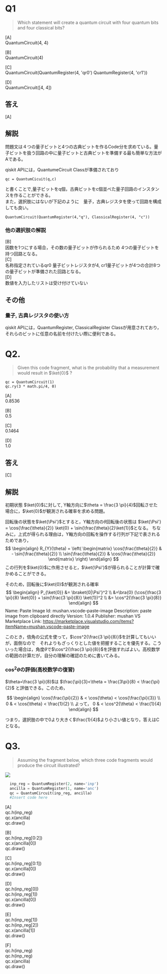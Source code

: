 # Q1 

> Which statement will create a quantum circuit with four quantum bits and four classical bits?  

[A]  
QuantumCircuit(4, 4)  

[B]  
QuantumCircuit(4)  

[C]  
QuantumCircuit(QuantumRegister(4, 'qr0')
QuantumRegister(4, 'cr1'))  

[D]  
 QuantumCircuit([4, 4])  

## 答え
[A]

## 解説
問題文は４つの量子ビットと4つの古典ビットを作るCode分を求めている。量子ビットを扱う回路の中に量子ビットと古典ビットを準備する最も簡単な方法がAである。

qiskit APIには，QuantumeCircuit Classが準備されており
```
qc = QuantumCicuit(q,c)
```
と書くことで,量子ビットをq個，古典ビットをc個並べた量子回路のインスタンスを作ることができる。  
また，選択肢にはないが下記のように　量子，古典レジスタを使って回路を構成しても良い。
```
QuantumCircuit(QuantumRegister(4,"q"), ClassicalRegister(4, "c"))
```

### 他の選択肢の解説
[B]  
因数を1つにする場合，その数の量子ビットが作られるため 4つの量子ビットを持つ回路となる。  
[C]  
名称指定されているqr0 量子ビットレジスタが4, cr1量子ビットが4つの合計8つの量子ビットが準備された回路となる。  
[D]  
数値を入力したリストは受け付けていない

## その他
### 量子, 古典レジスタの使い方
qiskit APIには，QuantumRegister, ClassicalRegister Classが用意されており，
それらのビットに任意の名前を付けたい際に便利である。



# Q2. 

> Given this code fragment, what is the probability that a measurement would result in $\ket{0}$ ?

```
qc = QuantumCircuit(1)
qc.ry(3 * math.pi/4, 0)
```

[A]  
0.8536  

[B]  
0.5  

[C]  
0.1464  

[D]  
1.0  


## 答え
[C]

## 解説
初期状態 $\ket{0}$に対して, Y軸方向に$\theta = \frac{3 \pi}{4}$回転させた場合に，$\ket{0}$が観測される確率を求める問題。

回転後の状態を$\ket{\Psi'}$とすると，Y軸方向の$\theta$回転後の状態は
$\ket{\Psi'} = \cos{\frac{\theta}{2}} \ket{0} + \sin{\frac{\theta}{2}\ket{1}}$となる。
ちなみに，上式が得られる理由は，Y軸方向の回転を操作する行列が下記で表されるためであり，
$$
\begin{align}
    R_{Y}(\theta) =
        \left(
        \begin{matrix}
        \cos{\frac{\theta}{2}} & - \sin{\frac{\theta}{2}} \\
        \sin{\frac{\theta}{2}} & \cos{\frac{\theta}{2}}
        \end{matrix}
        \right)
\end{align}
$$
この行列を$\ket{0}$に作用させると，$\ket{\Psi'}$が得られることが計算で確かめることができる。

そのため，回転後に$\ket{0}$が観測される確率
$$
\begin{align}
    P_{\ket{0}}  &= \braket{0|\Psi'}^2 \\
    &=\bra{0} (\cos{\frac{3 \pi}{8} \ket{0}} + \sin{\frac{3 \pi}{8}} \ket{1})^2 \\
    &= \cos^2{\frac{3 \pi}{8}}
\end{align}
$$Name: Paste Image
Id: mushan.vscode-paste-image
Description: paste image from clipboard directly
Version: 1.0.4
Publisher: mushan
VS Marketplace Link: https://marketplace.visualstudio.com/items?itemName=mushan.vscode-paste-image

このとき，倍角の公式を使って，$\cos^2{\frac{3 \pi}{8}}$を計算してもいいが，面倒なので　それよりもざっくりとした値を把握することを優先する。こういった場合は，角度$\theta$で$\cos^2{\frac{3 \pi}{8}}$を評価すればよい。高校数学の範囲の計算だが，自分の理解の確認のために書いてみる。

### $\cos^2{\theta}$の評価(高校数学の復習)
$\theta=\frac{3 \pi}{8}$は
$\frac{\pi}{3}<\theta = \frac{3\pi}{8} < \frac{\pi}{2}$
と評価できる。このため，

$$
\begin{align}
\cos{\frac{\pi}{2}} & < \cos{\theta} < \cos{\frac{\pi}{3}} \\
0 & < \cos{\theta} < \frac{1}{2} \\
よって，
0 & < \cos^2{\theta} < \frac{1}{4}
\end{align}
$$

つまり，選択肢の中で0より大きく$\frac{1}{4}$より小さい値となり，答えはCとなる。


# Q3. 
> Assuming the fragment below, which three code fragments would produce the circuit illustrated?

![](2023-06-05-20-37-26.png)
 
```python 
  inp_reg = QuantumRegister(2, name='inp')
  ancilla = QuantumRegister(1, name='anc')
  qc = QuantumCircuit(inp_reg, ancilla)
  #Insert code here
```
>
[A]  
qc.h(inp_reg)  
qc.x(ancilla)  
qc.draw()  

[B]  
qc.h(inp_reg[0:2])  
qc.x(ancilla[0])  
qc.draw()  

[C]  
qc.h(inp_reg[0:1])  
qc.x(ancilla[0])  
qc.draw()  

[D]  
qc.h(inp_reg[0])  
qc.h(inp_reg[1])  
qc.x(ancilla[0])  
qc.draw()

[E]  
qc.h(inp_reg[1])  
qc.h(inp_reg[2])  
qc.x(ancilla[1])  
qc.draw()  

[F]  
qc.h(inp_reg)  
qc.h(inp_reg)  
qc.x(ancilla)  
qc.draw()  



